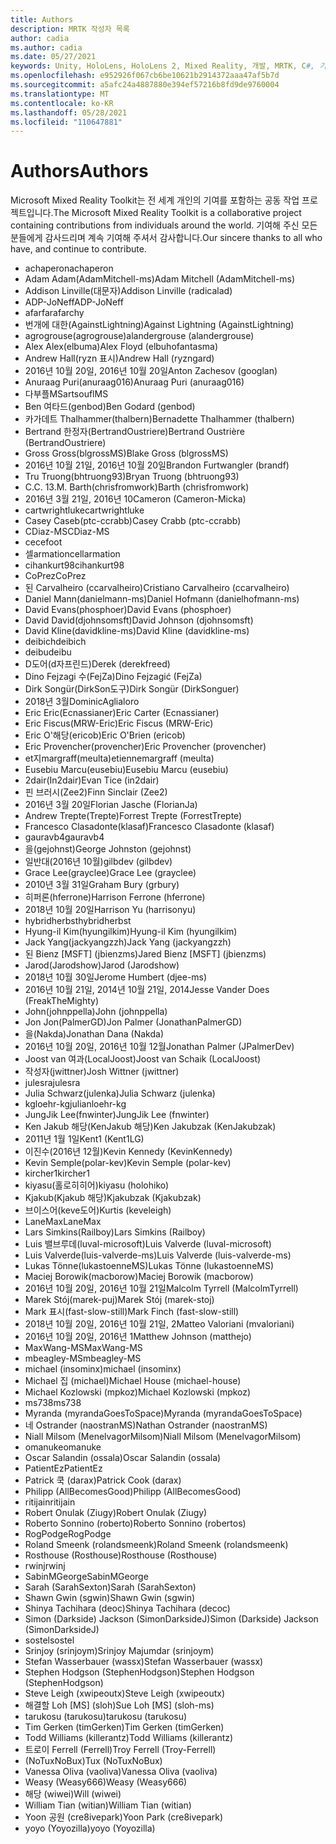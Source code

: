 ```yaml
---
title: Authors
description: MRTK 작성자 목록
author: cadia
ms.author: cadia
ms.date: 05/27/2021
keywords: Unity, HoloLens, HoloLens 2, Mixed Reality, 개발, MRTK, C#, 기여자, 커뮤니티
ms.openlocfilehash: e952926f067cb6be10621b2914372aaa47af5b7d
ms.sourcegitcommit: a5afc24a4887880e394ef57216b8fd9de9760004
ms.translationtype: MT
ms.contentlocale: ko-KR
ms.lasthandoff: 05/28/2021
ms.locfileid: "110647881"
---
```

# <a name="authors"></a><span data-ttu-id="39ec9-104">Authors</span><span class="sxs-lookup"><span data-stu-id="39ec9-104">Authors</span></span>

<span data-ttu-id="39ec9-105">Microsoft Mixed Reality Toolkit는 전 세계 개인의 기여를 포함하는 공동 작업 프로젝트입니다.</span><span class="sxs-lookup"><span data-stu-id="39ec9-105">The Microsoft Mixed Reality Toolkit is a collaborative project containing contributions from individuals around the world.</span></span> <span data-ttu-id="39ec9-106">기여해 주신 모든 분들에게 감사드리며 계속 기여해 주셔서 감사합니다.</span><span class="sxs-lookup"><span data-stu-id="39ec9-106">Our sincere thanks to all who have, and continue to contribute.</span></span>

- <span data-ttu-id="39ec9-107">achaperon</span><span class="sxs-lookup"><span data-stu-id="39ec9-107">achaperon</span></span>
- <span data-ttu-id="39ec9-108">Adam Adam(AdamMitchell-ms)</span><span class="sxs-lookup"><span data-stu-id="39ec9-108">Adam Mitchell (AdamMitchell-ms)</span></span>
- <span data-ttu-id="39ec9-109">Addison Linville(대문자)</span><span class="sxs-lookup"><span data-stu-id="39ec9-109">Addison Linville (radicalad)</span></span>
- <span data-ttu-id="39ec9-110">ADP-JoNeff</span><span class="sxs-lookup"><span data-stu-id="39ec9-110">ADP-JoNeff</span></span>
- <span data-ttu-id="39ec9-111">afarfar</span><span class="sxs-lookup"><span data-stu-id="39ec9-111">afarchy</span></span>
- <span data-ttu-id="39ec9-112">번개에 대한(AgainstLightning)</span><span class="sxs-lookup"><span data-stu-id="39ec9-112">Against Lightning (AgainstLightning)</span></span>
- <span data-ttu-id="39ec9-113">agrogrouse(agrogrouse)</span><span class="sxs-lookup"><span data-stu-id="39ec9-113">alandergrouse (alandergrouse)</span></span>
- <span data-ttu-id="39ec9-114">Alex Alex(elbuma)</span><span class="sxs-lookup"><span data-stu-id="39ec9-114">Alex Floyd (elbuhofantasma)</span></span>
- <span data-ttu-id="39ec9-115">Andrew Hall(ryzn 표시)</span><span class="sxs-lookup"><span data-stu-id="39ec9-115">Andrew Hall (ryzngard)</span></span>
- <span data-ttu-id="39ec9-116">2016년 10월 20일, 2016년 10월 20일</span><span class="sxs-lookup"><span data-stu-id="39ec9-116">Anton Zachesov (googlan)</span></span>
- <span data-ttu-id="39ec9-117">Anuraag Puri(anuraag016)</span><span class="sxs-lookup"><span data-stu-id="39ec9-117">Anuraag Puri (anuraag016)</span></span>
- <span data-ttu-id="39ec9-118">다부플MS</span><span class="sxs-lookup"><span data-stu-id="39ec9-118">artsouflMS</span></span>
- <span data-ttu-id="39ec9-119">Ben 여타드(genbod)</span><span class="sxs-lookup"><span data-stu-id="39ec9-119">Ben Godard (genbod)</span></span>
- <span data-ttu-id="39ec9-120">카가데트 Thalhammer(thalbern)</span><span class="sxs-lookup"><span data-stu-id="39ec9-120">Bernadette Thalhammer (thalbern)</span></span>
- <span data-ttu-id="39ec9-121">Bertrand 한정자(BertrandOustriere)</span><span class="sxs-lookup"><span data-stu-id="39ec9-121">Bertrand Oustrière (BertrandOustriere)</span></span>
- <span data-ttu-id="39ec9-122">Gross Gross(blgrossMS)</span><span class="sxs-lookup"><span data-stu-id="39ec9-122">Blake Gross (blgrossMS)</span></span>
- <span data-ttu-id="39ec9-123">2016년 10월 21일, 2016년 10월 20일</span><span class="sxs-lookup"><span data-stu-id="39ec9-123">Brandon Furtwangler (brandf)</span></span>
- <span data-ttu-id="39ec9-124">Tru Truong(bhtruong93)</span><span class="sxs-lookup"><span data-stu-id="39ec9-124">Bryan Truong (bhtruong93)</span></span>
- <span data-ttu-id="39ec9-125">C.</span><span class="sxs-lookup"><span data-stu-id="39ec9-125">C.</span></span> <span data-ttu-id="39ec9-126">13.</span><span class="sxs-lookup"><span data-stu-id="39ec9-126">M.</span></span> <span data-ttu-id="39ec9-127">Barth(chrisfromwork)</span><span class="sxs-lookup"><span data-stu-id="39ec9-127">Barth (chrisfromwork)</span></span>
- <span data-ttu-id="39ec9-128">2016년 3월 21일, 2016년 10</span><span class="sxs-lookup"><span data-stu-id="39ec9-128">Cameron (Cameron-Micka)</span></span>
- <span data-ttu-id="39ec9-129">cartwrightluke</span><span class="sxs-lookup"><span data-stu-id="39ec9-129">cartwrightluke</span></span>
- <span data-ttu-id="39ec9-130">Casey Caseb(ptc-ccrabb)</span><span class="sxs-lookup"><span data-stu-id="39ec9-130">Casey Crabb (ptc-ccrabb)</span></span>
- <span data-ttu-id="39ec9-131">CDiaz-MS</span><span class="sxs-lookup"><span data-stu-id="39ec9-131">CDiaz-MS</span></span>
- <span data-ttu-id="39ec9-132">ce</span><span class="sxs-lookup"><span data-stu-id="39ec9-132">cefoot</span></span>
- <span data-ttu-id="39ec9-133">셀armation</span><span class="sxs-lookup"><span data-stu-id="39ec9-133">cellarmation</span></span>
- <span data-ttu-id="39ec9-134">cihankurt98</span><span class="sxs-lookup"><span data-stu-id="39ec9-134">cihankurt98</span></span>
- <span data-ttu-id="39ec9-135">CoPrez</span><span class="sxs-lookup"><span data-stu-id="39ec9-135">CoPrez</span></span>
- <span data-ttu-id="39ec9-136">된 Carvalheiro (ccarvalheiro)</span><span class="sxs-lookup"><span data-stu-id="39ec9-136">Cristiano Carvalheiro (ccarvalheiro)</span></span>
- <span data-ttu-id="39ec9-137">Daniel Mann(danielmann-ms)</span><span class="sxs-lookup"><span data-stu-id="39ec9-137">Daniel Hofmann (danielhofmann-ms)</span></span>
- <span data-ttu-id="39ec9-138">David Evans(phosphoer)</span><span class="sxs-lookup"><span data-stu-id="39ec9-138">David Evans (phosphoer)</span></span>
- <span data-ttu-id="39ec9-139">David David(djohnsomsft)</span><span class="sxs-lookup"><span data-stu-id="39ec9-139">David Johnson (djohnsomsft)</span></span>
- <span data-ttu-id="39ec9-140">David Kline(davidkline-ms)</span><span class="sxs-lookup"><span data-stu-id="39ec9-140">David Kline (davidkline-ms)</span></span>
- <span data-ttu-id="39ec9-141">deibich</span><span class="sxs-lookup"><span data-stu-id="39ec9-141">deibich</span></span>
- <span data-ttu-id="39ec9-142">deibu</span><span class="sxs-lookup"><span data-stu-id="39ec9-142">deibu</span></span>
- <span data-ttu-id="39ec9-143">D도어(d자프린드)</span><span class="sxs-lookup"><span data-stu-id="39ec9-143">Derek (derekfreed)</span></span>
- <span data-ttu-id="39ec9-144">Dino Fejzagi 수(FejZa)</span><span class="sxs-lookup"><span data-stu-id="39ec9-144">Dino Fejzagić (FejZa)</span></span>
- <span data-ttu-id="39ec9-145">Dirk Songür(DirkSon도구)</span><span class="sxs-lookup"><span data-stu-id="39ec9-145">Dirk Songür (DirkSonguer)</span></span>
- <span data-ttu-id="39ec9-146">2018년 3월</span><span class="sxs-lookup"><span data-stu-id="39ec9-146">DominicAglialoro</span></span>
- <span data-ttu-id="39ec9-147">Eric Eric(Ecnassianer)</span><span class="sxs-lookup"><span data-stu-id="39ec9-147">Eric Carter (Ecnassianer)</span></span>
- <span data-ttu-id="39ec9-148">Eric Fiscus(MRW-Eric)</span><span class="sxs-lookup"><span data-stu-id="39ec9-148">Eric Fiscus (MRW-Eric)</span></span>
- <span data-ttu-id="39ec9-149">Eric O'해당(ericob)</span><span class="sxs-lookup"><span data-stu-id="39ec9-149">Eric O'Brien (ericob)</span></span>
- <span data-ttu-id="39ec9-150">Eric Provencher(provencher)</span><span class="sxs-lookup"><span data-stu-id="39ec9-150">Eric Provencher (provencher)</span></span>
- <span data-ttu-id="39ec9-151">et지margraff(meulta)</span><span class="sxs-lookup"><span data-stu-id="39ec9-151">etiennemargraff (meulta)</span></span>
- <span data-ttu-id="39ec9-152">Eusebiu Marcu(eusebiu)</span><span class="sxs-lookup"><span data-stu-id="39ec9-152">Eusebiu Marcu (eusebiu)</span></span>
- <span data-ttu-id="39ec9-153">2dair(In2dair)</span><span class="sxs-lookup"><span data-stu-id="39ec9-153">Evan Tice (in2dair)</span></span>
- <span data-ttu-id="39ec9-154">핀 브러시(Zee2)</span><span class="sxs-lookup"><span data-stu-id="39ec9-154">Finn Sinclair (Zee2)</span></span>
- <span data-ttu-id="39ec9-155">2016년 3월 20일</span><span class="sxs-lookup"><span data-stu-id="39ec9-155">Florian Jasche (FlorianJa)</span></span>
- <span data-ttu-id="39ec9-156">Andrew Trepte(Trepte)</span><span class="sxs-lookup"><span data-stu-id="39ec9-156">Forrest Trepte (ForrestTrepte)</span></span>
- <span data-ttu-id="39ec9-157">Francesco Clasadonte(klasaf)</span><span class="sxs-lookup"><span data-stu-id="39ec9-157">Francesco Clasadonte (klasaf)</span></span>
- <span data-ttu-id="39ec9-158">gauravb4</span><span class="sxs-lookup"><span data-stu-id="39ec9-158">gauravb4</span></span>
- <span data-ttu-id="39ec9-159">을(gejohnst)</span><span class="sxs-lookup"><span data-stu-id="39ec9-159">George Johnston (gejohnst)</span></span>
- <span data-ttu-id="39ec9-160">일반대(2016년 10월)</span><span class="sxs-lookup"><span data-stu-id="39ec9-160">gilbdev (gilbdev)</span></span>
- <span data-ttu-id="39ec9-161">Grace Lee(grayclee)</span><span class="sxs-lookup"><span data-stu-id="39ec9-161">Grace Lee (grayclee)</span></span>
- <span data-ttu-id="39ec9-162">2010년 3월 31일</span><span class="sxs-lookup"><span data-stu-id="39ec9-162">Graham Bury (grbury)</span></span>
- <span data-ttu-id="39ec9-163">히퍼론(hferrone)</span><span class="sxs-lookup"><span data-stu-id="39ec9-163">Harrison Ferrone (hferrone)</span></span>
- <span data-ttu-id="39ec9-164">2018년 10월 20일</span><span class="sxs-lookup"><span data-stu-id="39ec9-164">Harrison Yu (harrisonyu)</span></span>
- <span data-ttu-id="39ec9-165">hybridherbst</span><span class="sxs-lookup"><span data-stu-id="39ec9-165">hybridherbst</span></span>
- <span data-ttu-id="39ec9-166">Hyung-il Kim(hyungilkim)</span><span class="sxs-lookup"><span data-stu-id="39ec9-166">Hyung-il Kim (hyungilkim)</span></span>
- <span data-ttu-id="39ec9-167">Jack Yang(jackyangzzh)</span><span class="sxs-lookup"><span data-stu-id="39ec9-167">Jack Yang (jackyangzzh)</span></span>
- <span data-ttu-id="39ec9-168">된 Bienz [MSFT] (jbienzms)</span><span class="sxs-lookup"><span data-stu-id="39ec9-168">Jared Bienz [MSFT] (jbienzms)</span></span>
- <span data-ttu-id="39ec9-169">Jarod(Jarodshow)</span><span class="sxs-lookup"><span data-stu-id="39ec9-169">Jarod (Jarodshow)</span></span>
- <span data-ttu-id="39ec9-170">2018년 10월 30일</span><span class="sxs-lookup"><span data-stu-id="39ec9-170">Jerome Humbert (djee-ms)</span></span>
- <span data-ttu-id="39ec9-171">2016년 10월 21일, 2014년 10월 21일, 2014</span><span class="sxs-lookup"><span data-stu-id="39ec9-171">Jesse Vander Does (FreakTheMighty)</span></span>
- <span data-ttu-id="39ec9-172">John(johnppella)</span><span class="sxs-lookup"><span data-stu-id="39ec9-172">John (johnppella)</span></span>
- <span data-ttu-id="39ec9-173">Jon Jon(PalmerGD)</span><span class="sxs-lookup"><span data-stu-id="39ec9-173">Jon Palmer (JonathanPalmerGD)</span></span>
- <span data-ttu-id="39ec9-174">을(Nakda)</span><span class="sxs-lookup"><span data-stu-id="39ec9-174">Jonathan Dana (Nakda)</span></span>
- <span data-ttu-id="39ec9-175">2016년 10월 20일, 2016년 10월 12월</span><span class="sxs-lookup"><span data-stu-id="39ec9-175">Jonathan Palmer (JPalmerDev)</span></span>
- <span data-ttu-id="39ec9-176">Joost van 여과(LocalJoost)</span><span class="sxs-lookup"><span data-stu-id="39ec9-176">Joost van Schaik (LocalJoost)</span></span>
- <span data-ttu-id="39ec9-177">작성자(jwittner)</span><span class="sxs-lookup"><span data-stu-id="39ec9-177">Josh Wittner (jwittner)</span></span>
- <span data-ttu-id="39ec9-178">julesra</span><span class="sxs-lookup"><span data-stu-id="39ec9-178">julesra</span></span>
- <span data-ttu-id="39ec9-179">Julia Schwarz(julenka)</span><span class="sxs-lookup"><span data-stu-id="39ec9-179">Julia Schwarz (julenka)</span></span>
- <span data-ttu-id="39ec9-180">kgloehr-kg</span><span class="sxs-lookup"><span data-stu-id="39ec9-180">julianloehr-kg</span></span>
- <span data-ttu-id="39ec9-181">JungJik Lee(fnwinter)</span><span class="sxs-lookup"><span data-stu-id="39ec9-181">JungJik Lee (fnwinter)</span></span>
- <span data-ttu-id="39ec9-182">Ken Jakub 해당(KenJakub 해당)</span><span class="sxs-lookup"><span data-stu-id="39ec9-182">Ken Jakubzak (KenJakubzak)</span></span>
- <span data-ttu-id="39ec9-183">2011년 1월 1일</span><span class="sxs-lookup"><span data-stu-id="39ec9-183">Kent1 (Kent1LG)</span></span>
- <span data-ttu-id="39ec9-184">이진수(2016년 12월)</span><span class="sxs-lookup"><span data-stu-id="39ec9-184">Kevin Kennedy (KevinKennedy)</span></span>
- <span data-ttu-id="39ec9-185">Kevin Semple(polar-kev)</span><span class="sxs-lookup"><span data-stu-id="39ec9-185">Kevin Semple (polar-kev)</span></span>
- <span data-ttu-id="39ec9-186">kircher1</span><span class="sxs-lookup"><span data-stu-id="39ec9-186">kircher1</span></span>
- <span data-ttu-id="39ec9-187">kiyasu(홀로히히어)</span><span class="sxs-lookup"><span data-stu-id="39ec9-187">kiyasu (holohiko)</span></span>
- <span data-ttu-id="39ec9-188">Kjakub(Kjakub 해당)</span><span class="sxs-lookup"><span data-stu-id="39ec9-188">Kjakubzak (Kjakubzak)</span></span>
- <span data-ttu-id="39ec9-189">브이스어(keve도어)</span><span class="sxs-lookup"><span data-stu-id="39ec9-189">Kurtis (keveleigh)</span></span>
- <span data-ttu-id="39ec9-190">LaneMax</span><span class="sxs-lookup"><span data-stu-id="39ec9-190">LaneMax</span></span>
- <span data-ttu-id="39ec9-191">Lars Simkins(Railboy)</span><span class="sxs-lookup"><span data-stu-id="39ec9-191">Lars Simkins (Railboy)</span></span>
- <span data-ttu-id="39ec9-192">Luis 밸브루데(luval-microsoft)</span><span class="sxs-lookup"><span data-stu-id="39ec9-192">Luis Valverde (luval-microsoft)</span></span>
- <span data-ttu-id="39ec9-193">Luis Valverde(luis-valverde-ms)</span><span class="sxs-lookup"><span data-stu-id="39ec9-193">Luis Valverde (luis-valverde-ms)</span></span>
- <span data-ttu-id="39ec9-194">Lukas Tönne(lukastoenneMS)</span><span class="sxs-lookup"><span data-stu-id="39ec9-194">Lukas Tönne (lukastoenneMS)</span></span>
- <span data-ttu-id="39ec9-195">Maciej Borowik(macborow)</span><span class="sxs-lookup"><span data-stu-id="39ec9-195">Maciej Borowik (macborow)</span></span>
- <span data-ttu-id="39ec9-196">2016년 10월 20일, 2016년 10월 21일</span><span class="sxs-lookup"><span data-stu-id="39ec9-196">Malcolm Tyrrell (MalcolmTyrrell)</span></span>
- <span data-ttu-id="39ec9-197">Marek Stój(marek-puj)</span><span class="sxs-lookup"><span data-stu-id="39ec9-197">Marek Stój (marek-stoj)</span></span>
- <span data-ttu-id="39ec9-198">Mark 표시(fast-slow-still)</span><span class="sxs-lookup"><span data-stu-id="39ec9-198">Mark Finch (fast-slow-still)</span></span>
- <span data-ttu-id="39ec9-199">2018년 10월 20일, 2016년 10월 21일, 2</span><span class="sxs-lookup"><span data-stu-id="39ec9-199">Matteo Valoriani (mvaloriani)</span></span>
- <span data-ttu-id="39ec9-200">2016년 10월 20일, 2016년 1</span><span class="sxs-lookup"><span data-stu-id="39ec9-200">Matthew Johnson (matthejo)</span></span>
- <span data-ttu-id="39ec9-201">MaxWang-MS</span><span class="sxs-lookup"><span data-stu-id="39ec9-201">MaxWang-MS</span></span>
- <span data-ttu-id="39ec9-202">mbeagley-MS</span><span class="sxs-lookup"><span data-stu-id="39ec9-202">mbeagley-MS</span></span>
- <span data-ttu-id="39ec9-203">michael (insominx)</span><span class="sxs-lookup"><span data-stu-id="39ec9-203">michael (insominx)</span></span>
- <span data-ttu-id="39ec9-204">Michael 집 (michael)</span><span class="sxs-lookup"><span data-stu-id="39ec9-204">Michael House (michael-house)</span></span>
- <span data-ttu-id="39ec9-205">Michael Kozlowski (mpkoz)</span><span class="sxs-lookup"><span data-stu-id="39ec9-205">Michael Kozlowski (mpkoz)</span></span>
- <span data-ttu-id="39ec9-206">ms738</span><span class="sxs-lookup"><span data-stu-id="39ec9-206">ms738</span></span>
- <span data-ttu-id="39ec9-207">Myranda (myrandaGoesToSpace)</span><span class="sxs-lookup"><span data-stu-id="39ec9-207">Myranda (myrandaGoesToSpace)</span></span>
- <span data-ttu-id="39ec9-208">네 Ostrander (naostranMS)</span><span class="sxs-lookup"><span data-stu-id="39ec9-208">Nathan Ostrander (naostranMS)</span></span>
- <span data-ttu-id="39ec9-209">Niall Milsom (MenelvagorMilsom)</span><span class="sxs-lookup"><span data-stu-id="39ec9-209">Niall Milsom (MenelvagorMilsom)</span></span>
- <span data-ttu-id="39ec9-210">omanuke</span><span class="sxs-lookup"><span data-stu-id="39ec9-210">omanuke</span></span>
- <span data-ttu-id="39ec9-211">Oscar Salandin (ossala)</span><span class="sxs-lookup"><span data-stu-id="39ec9-211">Oscar Salandin (ossala)</span></span>
- <span data-ttu-id="39ec9-212">PatientEz</span><span class="sxs-lookup"><span data-stu-id="39ec9-212">PatientEz</span></span>
- <span data-ttu-id="39ec9-213">Patrick 쿡 (darax)</span><span class="sxs-lookup"><span data-stu-id="39ec9-213">Patrick Cook (darax)</span></span>
- <span data-ttu-id="39ec9-214">Philipp (AllBecomesGood)</span><span class="sxs-lookup"><span data-stu-id="39ec9-214">Philipp (AllBecomesGood)</span></span>
- <span data-ttu-id="39ec9-215">ritijain</span><span class="sxs-lookup"><span data-stu-id="39ec9-215">ritijain</span></span>
- <span data-ttu-id="39ec9-216">Robert Onulak (Ziugy)</span><span class="sxs-lookup"><span data-stu-id="39ec9-216">Robert Onulak (Ziugy)</span></span>
- <span data-ttu-id="39ec9-217">Roberto Sonnino (roberto)</span><span class="sxs-lookup"><span data-stu-id="39ec9-217">Roberto Sonnino (robertos)</span></span>
- <span data-ttu-id="39ec9-218">RogPodge</span><span class="sxs-lookup"><span data-stu-id="39ec9-218">RogPodge</span></span>
- <span data-ttu-id="39ec9-219">Roland Smeenk (rolandsmeenk)</span><span class="sxs-lookup"><span data-stu-id="39ec9-219">Roland Smeenk (rolandsmeenk)</span></span>
- <span data-ttu-id="39ec9-220">Rosthouse (Rosthouse)</span><span class="sxs-lookup"><span data-stu-id="39ec9-220">Rosthouse (Rosthouse)</span></span>
- <span data-ttu-id="39ec9-221">rwinj</span><span class="sxs-lookup"><span data-stu-id="39ec9-221">rwinj</span></span>
- <span data-ttu-id="39ec9-222">SabinMGeorge</span><span class="sxs-lookup"><span data-stu-id="39ec9-222">SabinMGeorge</span></span>
- <span data-ttu-id="39ec9-223">Sarah (SarahSexton)</span><span class="sxs-lookup"><span data-stu-id="39ec9-223">Sarah (SarahSexton)</span></span>
- <span data-ttu-id="39ec9-224">Shawn Gwin (sgwin)</span><span class="sxs-lookup"><span data-stu-id="39ec9-224">Shawn Gwin (sgwin)</span></span>
- <span data-ttu-id="39ec9-225">Shinya Tachihara (deoc)</span><span class="sxs-lookup"><span data-stu-id="39ec9-225">Shinya Tachihara (decoc)</span></span>
- <span data-ttu-id="39ec9-226">Simon (Darkside) Jackson (SimonDarksideJ)</span><span class="sxs-lookup"><span data-stu-id="39ec9-226">Simon (Darkside) Jackson (SimonDarksideJ)</span></span>
- <span data-ttu-id="39ec9-227">sostel</span><span class="sxs-lookup"><span data-stu-id="39ec9-227">sostel</span></span>
- <span data-ttu-id="39ec9-228">Srinjoy (srinjoym)</span><span class="sxs-lookup"><span data-stu-id="39ec9-228">Srinjoy Majumdar (srinjoym)</span></span>
- <span data-ttu-id="39ec9-229">Stefan Wasserbauer (wassx)</span><span class="sxs-lookup"><span data-stu-id="39ec9-229">Stefan Wasserbauer (wassx)</span></span>
- <span data-ttu-id="39ec9-230">Stephen Hodgson (StephenHodgson)</span><span class="sxs-lookup"><span data-stu-id="39ec9-230">Stephen Hodgson (StephenHodgson)</span></span>
- <span data-ttu-id="39ec9-231">Steve Leigh (xwipeoutx)</span><span class="sxs-lookup"><span data-stu-id="39ec9-231">Steve Leigh (xwipeoutx)</span></span>
- <span data-ttu-id="39ec9-232">해결할 Loh [MS] (sloh)</span><span class="sxs-lookup"><span data-stu-id="39ec9-232">Sue Loh [MS] (sloh-ms)</span></span>
- <span data-ttu-id="39ec9-233">tarukosu (tarukosu)</span><span class="sxs-lookup"><span data-stu-id="39ec9-233">tarukosu (tarukosu)</span></span>
- <span data-ttu-id="39ec9-234">Tim Gerken (timGerken)</span><span class="sxs-lookup"><span data-stu-id="39ec9-234">Tim Gerken (timGerken)</span></span>
- <span data-ttu-id="39ec9-235">Todd Williams (killerantz)</span><span class="sxs-lookup"><span data-stu-id="39ec9-235">Todd Williams (killerantz)</span></span>
- <span data-ttu-id="39ec9-236">트로이 Ferrell (Ferrell)</span><span class="sxs-lookup"><span data-stu-id="39ec9-236">Troy Ferrell (Troy-Ferrell)</span></span>
- <span data-ttu-id="39ec9-237">(NoTuxNoBux)</span><span class="sxs-lookup"><span data-stu-id="39ec9-237">Tux (NoTuxNoBux)</span></span>
- <span data-ttu-id="39ec9-238">Vanessa Oliva (vaoliva)</span><span class="sxs-lookup"><span data-stu-id="39ec9-238">Vanessa Oliva (vaoliva)</span></span>
- <span data-ttu-id="39ec9-239">Weasy (Weasy666)</span><span class="sxs-lookup"><span data-stu-id="39ec9-239">Weasy (Weasy666)</span></span>
- <span data-ttu-id="39ec9-240">해당 (wiwei)</span><span class="sxs-lookup"><span data-stu-id="39ec9-240">Will (wiwei)</span></span>
- <span data-ttu-id="39ec9-241">William Tian (witian)</span><span class="sxs-lookup"><span data-stu-id="39ec9-241">William Tian (witian)</span></span>
- <span data-ttu-id="39ec9-242">Yoon 공원 (cre8ivepark)</span><span class="sxs-lookup"><span data-stu-id="39ec9-242">Yoon Park (cre8ivepark)</span></span>
- <span data-ttu-id="39ec9-243">yoyo (Yoyozilla)</span><span class="sxs-lookup"><span data-stu-id="39ec9-243">yoyo (Yoyozilla)</span></span>